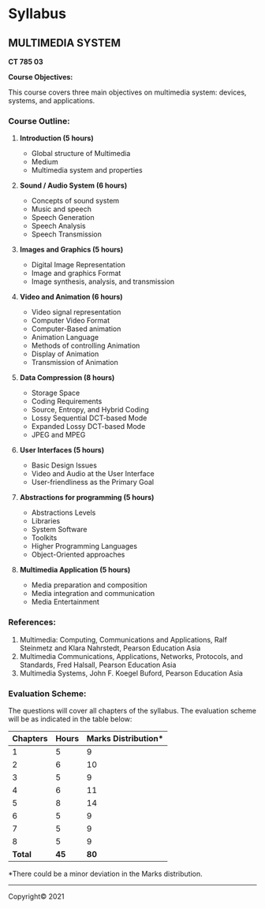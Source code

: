 # Syllabus

## **MULTIMEDIA SYSTEM**

**CT 785  03**

**Course Objectives:**

This course covers three main objectives on multimedia system: devices, systems, and applications. 

### **Course Outline:**

1. **Introduction (5 hours)**
    * Global structure of Multimedia
    * Medium
    * Multimedia system and properties

2. **Sound / Audio System (6 hours)**
    * Concepts of sound system
    * Music and speech
    * Speech Generation
    * Speech Analysis
    * Speech Transmission

3. **Images and Graphics (5 hours)**
    * Digital Image Representation
    * Image and graphics Format
    * Image synthesis, analysis, and transmission

4. **Video and Animation (6 hours)**
    * Video signal representation
    * Computer Video Format
    * Computer-Based animation
    * Animation Language
    * Methods of controlling Animation
    * Display of Animation
    * Transmission of Animation

5. **Data Compression (8 hours)**
    * Storage Space
    * Coding Requirements
    * Source, Entropy, and Hybrid Coding
    * Lossy Sequential DCT-based Mode
    * Expanded Lossy DCT-based Mode
    * JPEG and MPEG

6. **User Interfaces (5 hours)**
    * Basic Design Issues
    * Video and Audio at the User Interface
    * User-friendliness as the Primary Goal

7. **Abstractions for programming (5 hours)**
    * Abstractions Levels
    * Libraries
    * System Software
    * Toolkits
    * Higher Programming Languages
    * Object-Oriented approaches

8. **Multimedia Application (5 hours)**
    * Media preparation and composition
    * Media integration and communication
    * Media Entertainment

### **References:**

1. Multimedia: Computing, Communications and Applications, Ralf Steinmetz and Klara Nahrstedt, Pearson Education Asia
2. Multimedia Communications, Applications, Networks, Protocols, and Standards, Fred Halsall, Pearson Education Asia
3. Multimedia Systems, John F. Koegel Buford, Pearson Education Asia

### **Evaluation Scheme:**

The questions will cover all chapters of the syllabus. The evaluation scheme will be as indicated in the table below:

| Chapters | Hours | Marks Distribution* |
|---|---|---|
| 1 | 5 | 9 |
| 2 | 6 | 10 |
| 3 | 5 | 9 |
| 4 | 6 | 11 |
| 5 | 8 | 14 |
| 6 | 5 | 9 |
| 7 | 5 | 9 |
| 8 | 5 | 9 |
| **Total** | **45** | **80** |

*There could be a minor deviation in the Marks distribution.

***

Copyright&copy; 2021